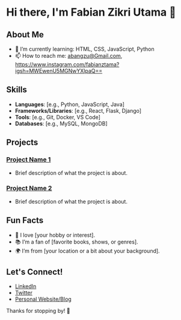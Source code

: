 # Hi there, I'm Fabian Zikri Utama 👋

## About Me
- 🌱 I’m currently learning: HTML, CSS, JavaScript, Python
- 📫 How to reach me: abangzu@Gmail.com, https://www.instagram.com/fabianztama?igsh=MWEwenU5MGNwYXlpaQ==

## Skills
- **Languages**: [e.g., Python, JavaScript, Java]
- **Frameworks/Libraries**: [e.g., React, Flask, Django]
- **Tools**: [e.g., Git, Docker, VS Code]
- **Databases**: [e.g., MySQL, MongoDB]

## Projects
### [Project Name 1](link-to-your-project)
- Brief description of what the project is about.

### [Project Name 2](link-to-your-project)
- Brief description of what the project is about.

## Fun Facts
- 🎨 I love [your hobby or interest].
- 📚 I’m a fan of [favorite books, shows, or genres].
- 🌍 I’m from [your location or a bit about your background].

## Let's Connect!
- [LinkedIn](your-linkedin-url)
- [Twitter](your-twitter-url)
- [Personal Website/Blog](your-website-url)

Thanks for stopping by! 🚀
